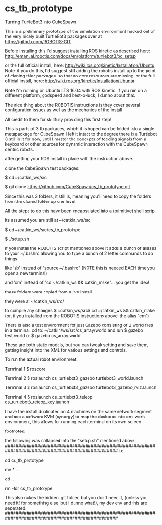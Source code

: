 # cs_tb_prototype
Turning TurtleBot3 into CubeSpawn

This is a preliminary prototype of the simulation environment hacked out of the very nicely built TurtleBot3 packages over at https://github.com/ROBOTIS-GIT

Before installing this I'd suggest installing ROS kinetic as described here: http://emanual.robotis.com/docs/en/platform/turtlebot3/pc_setup

or the full official install, here: http://wiki.ros.org/kinetic/Installation/Ubuntu Note: if you do this, I'd suggest still adding the robotis install up to the point of cloning thier packages. so that no core resources are missing.
or the full official install, here: http://wiki.ros.org/kinetic/Installation/Ubuntu


Note I'm running on Ubuntu LTS 16.04 with ROS Kinetic. If you run on a different platform, godspeed and best-o-luck, I dunno about that.

The nice thing about the ROBOTIS instructions is they cover several configuration issues as well as the mechanics of the install 

All credit to them for skillfully providing this first step!

This is parts of 3 tb packages, which it is hoped can be folded into a single metapackage for CubeSpawn
I left it intact to the degree there is a Turtlebot 3 still in it for now, until I master the concepts of feeding signals from a keyboard or other sources for dynamic interaction with the CubeSpawn centric robots.

after getting your ROS install in place with the instruction above.

clone the CubeSpawn test packages: 

$ cd ~/catkin_ws/src

$ git clone https://github.com/CubeSpawn/cs_tb_prototype.git

Since this was 3 folders, it still is, meaning you'll need to copy the folders from the cloned folder up one level

All the steps to do this have been encapsulated into a (primitive) shell scrip

its assumed you are still at ~/catkin_ws/src

$ cd ~/catkin_ws/src/cs_tb_prototype

$ ./setup.sh

if you install the ROBOTIS script mentioned above it adds a bunch of aliases to your ~/.bashrc
allowing you to type a bunch of 2 letter commands to do things 

like 'sb' instead of "source ~/.bashrc" (NOTE this is needed EACH time you open a new terminal)

and 'cm' instead of "cd ~/catkin_ws && catkin_make"... you get the idea!

these folders were copied from a live install

they were at ~/catkin_ws/src/

to compile any changes
$ ~catkin_ws/src$ cd ~/catkin_ws && catkin_make (or, if you installed from the ROBOTIS instructions above, the alias "cm")

There is also a test environment for just Gazebo consisting of 2 world files
in a terminal. cd to: ~/catkin/ws/src/cs_array/world
and run
$ gazebo test.world 
or
$ gazebo cs_array.world

These are both static models, but you can tweak setting and save them, getting insight into the XML for various settings and controls.

To run the actual robot environment:

Terminal 1
$ roscore

Terminal 2
$ roslaunch cs_turtlebot3_gazebo turtlebot3_world.launch

Terminal 3
$ roslaunch cs_turtlebot3_gazebo turtlebot3_gazebo_rviz.launch

Terminal 4
$ roslaunch cs_turtlebot3_teleop cs_turtlebot3_teleop_key.launch

I have the install duplicated on 4 machines on the same network segment and use a software KVM (synergy) to map the desktops into one work environment, this allows for running each terminal on its own screen.


footnotes:

the following was collapsed into the "setup.sh" mentioned above
##################################################################################################
i.e. 

cd cs_tb_prototype

mv * ..

cd ..

rm -fdr cs_tb_prototype

This also nukes the hidden .git folder, but you don't need it, (unless you need it! for something else, but I dunno what!), my dev env and this are seperated.
##################################################################################################

